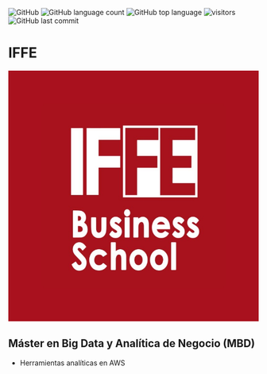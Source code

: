 ![GitHub](https://img.shields.io/github/license/josecastillolema/iffe)
![GitHub language count](https://img.shields.io/github/languages/count/josecastillolema/iffe)
![GitHub top language](https://img.shields.io/github/languages/top/josecastillolema/iffe)
![visitors](https://visitor-badge.laobi.icu/badge?page_id=josecastillolema.iffe&title=hits)
![GitHub last commit](https://img.shields.io/github/last-commit/josecastillolema/josecastillolema.github.io)

# IFFE

[![](https://raw.githubusercontent.com/josecastillolema/iffe/master/img/iffe.jpeg)](https://iffe.es/)

## Máster en Big Data y Analítica de Negocio (MBD)

- Herramientas analíticas en AWS

